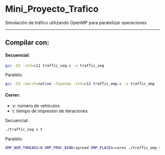 # Mini_Proyecto_Trafico
Simulación de tráfico utilizando OpenMP para paralelizar operaciones

---

## Compilar con:


#### Secuencial:

```bash
gcc -O2 -std=c11 traffic_seq.c -o traffic_seq
```

Paralelo:

```bash
gcc -O3 -march=native -fopenmp -std=c11 traffic_omp.c -o traffic_omp
```

#### Correr:

- v: número de vehículos
- t: tiempo de impresión de iteraciones

Secuencial:

```bash
./traffic_seq v t
```

Paralelo:

```bash
OMP_NUM_THREADS=8 OMP_PROC_BIND=spread OMP_PLACES=cores ./traffic_omp v t
```

